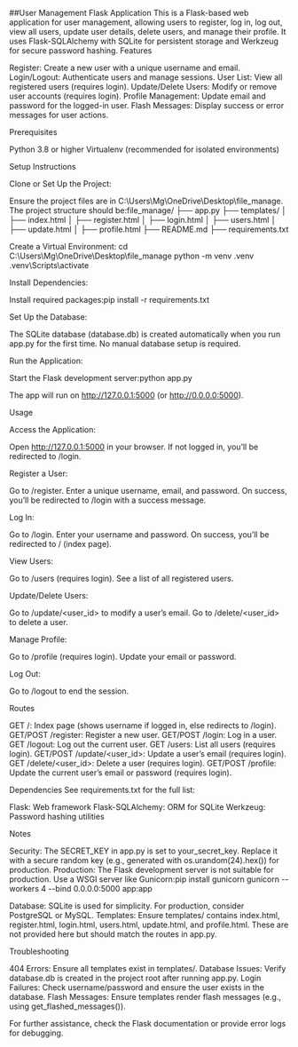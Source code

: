 ##User Management Flask Application
This is a Flask-based web application for user management, allowing users to register, log in, log out, view all users, update user details, delete users, and manage their profile. It uses Flask-SQLAlchemy with SQLite for persistent storage and Werkzeug for secure password hashing.
Features

Register: Create a new user with a unique username and email.
Login/Logout: Authenticate users and manage sessions.
User List: View all registered users (requires login).
Update/Delete Users: Modify or remove user accounts (requires login).
Profile Management: Update email and password for the logged-in user.
Flash Messages: Display success or error messages for user actions.

Prerequisites

Python 3.8 or higher
Virtualenv (recommended for isolated environments)

Setup Instructions

Clone or Set Up the Project:

Ensure the project files are in C:\Users\Mg\OneDrive\Desktop\file_manage\.
The project structure should be:file_manage/
├── app.py
├── templates/
│   ├── index.html
│   ├── register.html
│   ├── login.html
│   ├── users.html
│   ├── update.html
│   ├── profile.html
├── README.md
├── requirements.txt




Create a Virtual Environment:
cd C:\Users\Mg\OneDrive\Desktop\file_manage
python -m venv .venv
.venv\Scripts\activate


Install Dependencies:

Install required packages:pip install -r requirements.txt




Set Up the Database:

The SQLite database (database.db) is created automatically when you run app.py for the first time.
No manual database setup is required.


Run the Application:

Start the Flask development server:python app.py


The app will run on http://127.0.0.1:5000 (or http://0.0.0.0:5000).



Usage

Access the Application:

Open http://127.0.0.1:5000 in your browser.
If not logged in, you’ll be redirected to /login.


Register a User:

Go to /register.
Enter a unique username, email, and password.
On success, you’ll be redirected to /login with a success message.


Log In:

Go to /login.
Enter your username and password.
On success, you’ll be redirected to / (index page).


View Users:

Go to /users (requires login).
See a list of all registered users.


Update/Delete Users:

Go to /update/<user_id> to modify a user’s email.
Go to /delete/<user_id> to delete a user.


Manage Profile:

Go to /profile (requires login).
Update your email or password.


Log Out:

Go to /logout to end the session.



Routes

GET /: Index page (shows username if logged in, else redirects to /login).
GET/POST /register: Register a new user.
GET/POST /login: Log in a user.
GET /logout: Log out the current user.
GET /users: List all users (requires login).
GET/POST /update/<user_id>: Update a user’s email (requires login).
GET /delete/<user_id>: Delete a user (requires login).
GET/POST /profile: Update the current user’s email or password (requires login).

Dependencies
See requirements.txt for the full list:

Flask: Web framework
Flask-SQLAlchemy: ORM for SQLite
Werkzeug: Password hashing utilities

Notes

Security: The SECRET_KEY in app.py is set to your_secret_key. Replace it with a secure random key (e.g., generated with os.urandom(24).hex()) for production.
Production: The Flask development server is not suitable for production. Use a WSGI server like Gunicorn:pip install gunicorn
gunicorn --workers 4 --bind 0.0.0.0:5000 app:app


Database: SQLite is used for simplicity. For production, consider PostgreSQL or MySQL.
Templates: Ensure templates/ contains index.html, register.html, login.html, users.html, update.html, and profile.html. These are not provided here but should match the routes in app.py.

Troubleshooting

404 Errors: Ensure all templates exist in templates/.
Database Issues: Verify database.db is created in the project root after running app.py.
Login Failures: Check username/password and ensure the user exists in the database.
Flash Messages: Ensure templates render flash messages (e.g., using get_flashed_messages()).

For further assistance, check the Flask documentation or provide error logs for debugging.
